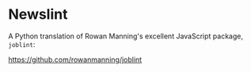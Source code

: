 # Newslint

A Python translation of Rowan Manning's excellent JavaScript package, `joblint`:

https://github.com/rowanmanning/joblint
